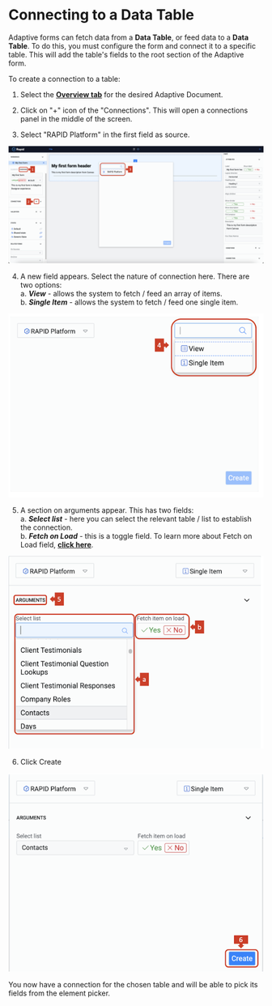 # Connecting to a Data Table

Adaptive forms can fetch data from a **Data Table**, or feed data to a **Data Table**. To do this, you must configure the form and connect it to a specific table. This will add the table's fields to the root section of the Adaptive form.
  
To create a connection to a table:

1. Select the  <a href="https://rapiddocs.z8.web.core.windows.net/docs/Rapid/Keyper%20Manual/Adaptive%20Designer/Understanding%20the%20Overview%20Tab/" target="_blank">**Overview tab**</a> for the desired Adaptive Document. 

2. Click on "+" icon of the "Connections". This will open a connections panel in the middle of the screen.

3. Select "RAPID Platform" in the first field as source.

![Image showing steps to connect root section to a table](<Root Connection 1.png>)

4. A new field appears. Select the nature of connection here. There are two options:  
    a. ***View*** - allows the system to fetch / feed an array of items.  
    b. ***Single Item*** - allows the system to fetch / feed one single item.  

![Image showing nature of connection options](<Root Connection 2.png>)

5. A section on arguments appear. This has two fields:  
   a. ***Select list*** - here you can select the relevant table / list to establish the connection.  
   b. ***Fetch on Load*** - this is a toggle field. To learn more about Fetch on Load field, <a href="https://rapiddocs.z8.web.core.windows.net/docs/Rapid/User%20Manual/glossary/#fetch-on-load-adaptive-documents" target="_blank">**click here**</a>.

![Image showing arguments for connection](<Root Connection 3.png>)

6. Click Create

![Image showing Create button](<Root Connection 4.png>)

You now have a connection for the chosen table and will be able to pick its fields from the element picker.